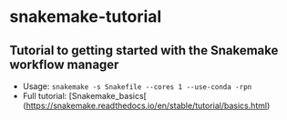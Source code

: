 # snakemake-tutorial
## Tutorial to getting started with the Snakemake workflow manager

- Usage: `snakemake -s Snakefile --cores 1 --use-conda -rpn`
- Full tutorial: [Snakemake_basics[ (https://snakemake.readthedocs.io/en/stable/tutorial/basics.html)
